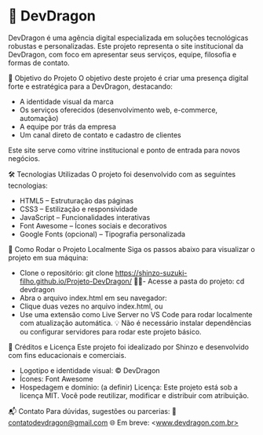# 🐉 DevDragon

DevDragon é uma agência digital especializada em soluções tecnológicas robustas e personalizadas. Este projeto representa o site institucional da DevDragon, com foco em apresentar seus serviços, equipe, filosofia e formas de contato.

🎯 Objetivo do Projeto
O objetivo deste projeto é criar uma presença digital forte e estratégica para a DevDragon, destacando:

- A identidade visual da marca
- Os serviços oferecidos (desenvolvimento web, e-commerce, automação)
- A equipe por trás da empresa
- Um canal direto de contato e cadastro de clientes

Este site serve como vitrine institucional e ponto de entrada para novos negócios.

🛠 Tecnologias Utilizadas
O projeto foi desenvolvido com as seguintes tecnologias:

- HTML5 – Estruturação das páginas
- CSS3 – Estilização e responsividade
- JavaScript – Funcionalidades interativas
- Font Awesome – Ícones sociais e decorativos
- Google Fonts (opcional) – Tipografia personalizada

🚀 Como Rodar o Projeto Localmente
Siga os passos abaixo para visualizar o projeto em sua máquina:

- Clone o repositório:
git clone https://shinzo-suzuki-filho.github.io/Projeto-DevDragon/
- Acesse a pasta do projeto:
cd devdragon
- Abra o arquivo index.html em seu navegador:
- Clique duas vezes no arquivo index.html, ou
- Use uma extensão como Live Server no VS Code para rodar localmente com atualização automática.
💡 Não é necessário instalar dependências ou configurar servidores para rodar este projeto básico.

📄 Créditos e Licença
Este projeto foi idealizado por Shinzo e desenvolvido com fins educacionais e comerciais.

- Logotipo e identidade visual: © DevDragon
- Ícones: Font Awesome
- Hospedagem e domínio: (a definir)
Licença: Este projeto está sob a licença MIT. Você pode reutilizar, modificar e distribuir com atribuição.

📬 Contato
Para dúvidas, sugestões ou parcerias:
📧 <contatodevdragon@gmail.com>
🌐 Em breve: <www.devdragon.com.br>




